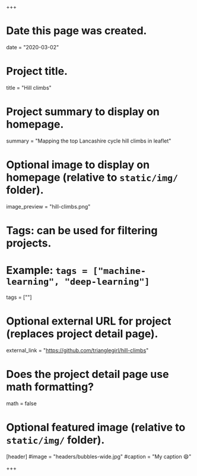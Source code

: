 +++
# Date this page was created.
date = "2020-03-02"

# Project title.
title = "Hill climbs"

# Project summary to display on homepage.
summary = "Mapping the top Lancashire cycle hill climbs in leaflet"

# Optional image to display on homepage (relative to `static/img/` folder).
image_preview = "hill-climbs.png"

# Tags: can be used for filtering projects.
# Example: `tags = ["machine-learning", "deep-learning"]`
tags = [""]

# Optional external URL for project (replaces project detail page).
external_link = "https://github.com/trianglegirl/hill-climbs"

# Does the project detail page use math formatting?
math = false

# Optional featured image (relative to `static/img/` folder).
[header]
#image = "headers/bubbles-wide.jpg"
#caption = "My caption :smile:"

+++

